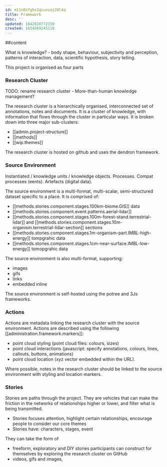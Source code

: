 ```yaml
---
id: m11n8x7ghx2qcuvzaj28l4q
title: Framework
desc: ''
updated: 1642828772150
created: 1634269245118
---
```




##content

What is knowledge? - body shape, behaviour, subjectivity and perception, patterns of interaction, data, scientific hypothesis, story telling.

This project is organised as four parts

### Research Cluster

TODO: rename research cluster - More-than-human knowledge management?

The research cluster is a hierarchically organised,  interconnected set of annotations, notes and documents. It is a cluster of knowledge, with information that flows through the cluster in particular ways. It is broken down into three major sub-clusters:

- [[admin.project-structure]]
- [[methods]]
- [[wip.themes]]

The research cluster is hosted on github and uses the dendron framework.

### Source Environment

Instantiated / knowledge units / knowledge objects. Processes. Compat processes (eents). Artefacts (digital data).

The source environment is a multi-format, multi-scalar, semi-structured  dataset specific to a place. It is comprised of:

- [[methods.stories.component.stages.100km-biome.GIS]] data
- [[methods.stories.component.event.patterns.aerial-lidar]]
- [[methods.stories.component.stages.100m-forest-stand.terrestrial-lidar]] and [[methods.stories.component.stages.10m-organism.terrestrial-lidar-section]] sections
- [[methods.stories.component.stages.1m-organism-part.IMBL-high-energy]] tompgrahic data
- [[methods.stories.component.stages.1cm-near-surface.IMBL-low-energy]] tomopgrahic data

The source environment is also multi-format, supporting: 
  - images
  - gifs
  - links
  - embedded inline

The source environment is self-hosted using the potree and 3Js frameworks.

### Actions

Actions are metadata linking the research cluster with the source environment. Actions are described using the following [[administration.framework.markers]]:

- point cloud styling (point cloud files: colours, sizes)
- point cloud interactions (javascript: specify annotations, colours, lines, callouts, buttons, animations)
- point cloud location (xyz vector embedded within the URL).

Where possible, notes in the research cluster should be linked to the source environment with styling and location markers.

### Stories

Stories are paths through the project. They are  vehicles that can make the friction in the networks of relationships higher or lower, and filter what is being transmitted.

- Stories focuses  attention, highlight certain relationships, encourage people to consider our core themes
- Stories have: characters, stages, event

They can take the form of

- freeform, exploratory  and DIY stories participants can construct for themselves by exploring the research cluster on GitHub
- videos, gifs and images,
